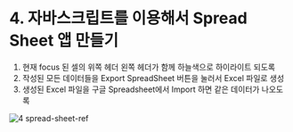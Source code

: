 # 4. 자바스크립트를 이용해서 Spread Sheet 앱 만들기

1. 현재 focus 된 셀의 위쪽 헤더 왼쪽 헤더가 함께 하늘색으로 하이라이트 되도록
2. 작성된 모든 데이터들을 Export SpreadSheet 버튼을 눌러서 Excel 파일로 생성
3. 생성된 Excel 파일을 구글 Spreadsheet에서 Import 하면 같은 데이터가 나오도록

![4 spread-sheet-ref](https://github.com/user-attachments/assets/3edf40c3-443a-417b-94ba-5a6142b87a45)
